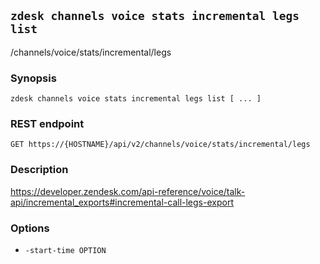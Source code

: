 ## `zdesk channels voice stats incremental legs list`

/channels/voice/stats/incremental/legs

### Synopsis

    zdesk channels voice stats incremental legs list [ ... ]

### REST endpoint

    GET https://{HOSTNAME}/api/v2/channels/voice/stats/incremental/legs

### Description

https://developer.zendesk.com/api-reference/voice/talk-api/incremental_exports#incremental-call-legs-export

### Options

* `-start-time OPTION`

